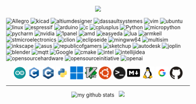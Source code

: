 <p align="center">    
  <img src="https://github.com/user-attachments/assets/3d954f47-bd92-458f-8beb-de753c76b96f" width="400px" />
</p>

<img alt="Allegro" src="https://img.shields.io/badge/-Allegro-FF5A00?style=flat-square&logo=Allegro&logoColor=white"/>
<img alt="kicad" src="https://img.shields.io/badge/-kicad-314CB0?style=flat-square&logo=kicad&logoColor=white"/>
<img alt="altiumdesigner" src="https://img.shields.io/badge/-altiumdesigner-A5915F?style=flat-square&logo=altiumdesigner&logoColor=white"/>
<img alt="dassaultsystemes" src="https://img.shields.io/badge/-dassaultsystemes-005386?style=flat-square&logo=dassaultsystemes&logoColor=white"/>
<img alt="vim" src="https://img.shields.io/badge/-vim-019733?style=flat-square&logo=vim&logoColor=white"/>
<img alt="ubuntu" src="https://img.shields.io/badge/-ubuntu-E95420?style=flat-square&logo=ubuntu&logoColor=white"/>
<img alt="linux" src="https://img.shields.io/badge/-linux-FCC624?style=flat-square&logo=linux&logoColor=white"/>
<img alt="espressif" src="https://img.shields.io/badge/-espressif-%23E7352C?style=flat-square&logo=espressif&logoColor=white"/>
<img alt="arduino" src="https://img.shields.io/badge/-arduino-%2300878F?style=flat-square&logo=arduino&logoColor=white"/>
<img alt="c" src="https://img.shields.io/badge/-c-%23A8B9CC?style=flat-square&logo=c&logoColor=white"/>
<img alt="cplusplus" src="https://img.shields.io/badge/-cplusplus-%2300599C?style=flat-square&logo=cplusplus&logoColor=white"/>
<img alt="Python" src="https://img.shields.io/badge/-python-%233776AB?style=flat-square&logo=Python&logoColor=white"/>
<img alt="micropython" src="https://img.shields.io/badge/-micropython-%232B2728?style=flat-square&logo=micropython&logoColor=white"/>
<img alt="pycharm" src="https://img.shields.io/badge/-pycharm-%23000000?style=flat-square&logo=pycharm&logoColor=white"/>
<img alt="nvidia" src="https://img.shields.io/badge/-nvidia-%2376B900?style=flat-square&logo=nvidia&logoColor=white"/>
<img alt="1panel" src="https://img.shields.io/badge/-1panel-%230854C1?style=flat-square&logo=1panel&logoColor=white"/>
<img alt="amd" src="https://img.shields.io/badge/-amd-%23ED1C24?style=flat-square&logo=amd&logoColor=white"/>
<img alt="easyeda" src="https://img.shields.io/badge/-easyeda-%231765F6?style=flat-square&logo=easyeda&logoColor=white"/>
<img alt="lua" src="https://img.shields.io/badge/-lua-%232C2D72?style=flat-square&logo=lua&logoColor=white"/>
<img alt="armkeil" src="https://img.shields.io/badge/-armkeil-%23394049?style=flat-square&logo=armkeil&logoColor=white"/>
<img alt="stmicroelectronics" src="https://img.shields.io/badge/-stmicroelectronics-%2303234B?style=flat-square&logo=stmicroelectronics&logoColor=white"/>
<img alt="clion" src="https://img.shields.io/badge/-clion-%23000000?style=flat-square&logo=clion&logoColor=white"/>
<img alt="eclipseide" src="https://img.shields.io/badge/-eclipseide-%232C2255?style=flat-square&logo=eclipseide&logoColor=white"/>
<img alt="mingww64" src="https://img.shields.io/badge/-mingww64-%23000000?style=flat-square&logo=mingww64&logoColor=white"/>
<img alt="multisim" src="https://img.shields.io/badge/-multisim-%2357B685?style=flat-square&logo=multisim&logoColor=white"/>
<img alt="inkscape" src="https://img.shields.io/badge/-inkscape-%23000000?style=flat-square&logo=inkscape&logoColor=white"/>
<img alt="asus" src="https://img.shields.io/badge/-asus-%23000000?style=flat-square&logo=asus&logoColor=white"/>
<img alt="republicofgamers" src="https://img.shields.io/badge/-republicofgamers-%23FF0029?style=flat-square&logo=republicofgamers&logoColor=white"/>
<img alt="sketchup" src="https://img.shields.io/badge/-sketchup-%23005F9E?style=flat-square&logo=sketchup&logoColor=white"/>
<img alt="autodesk" src="https://img.shields.io/badge/-autodesk-%23000000?style=flat-square&logo=autodesk&logoColor=white"/>
<img alt="joplin" src="https://img.shields.io/badge/-joplin-%231071D3?style=flat-square&logo=joplin&logoColor=white"/>
<img alt="blender" src="https://img.shields.io/badge/-blender-%23E87D0D?style=flat-square&logo=blender&logoColor=white"/>
<img alt="mqtt" src="https://img.shields.io/badge/-mqtt-%23660066?style=flat-square&logo=mqtt&logoColor=white"/>
<img alt="Google" src="https://img.shields.io/badge/-Google-%234285F4?style=flat-square&logo=Google&logoColor=white"/>
<img alt="cmake" src="https://img.shields.io/badge/-cmake-%23064F8C?style=flat-square&logo=cmake&logoColor=white"/>
<img alt="intel" src="https://img.shields.io/badge/-intel-%230071C5?style=flat-square&logo=intel&logoColor=white"/>
<img alt="intellijidea" src="https://img.shields.io/badge/-intellijidea-%23000000?style=flat-square&logo=intellijidea&logoColor=white"/>
<img alt="opensourcehardware" src="https://img.shields.io/badge/-opensourcehardware-%230099B0?style=flat-square&logo=opensourcehardware&logoColor=white"/>
<img alt="opensourceinitiative" src="https://img.shields.io/badge/-opensourceinitiative-%233DA639?style=flat-square&logo=opensourceinitiative&logoColor=white"/>
<img alt="openai" src="https://img.shields.io/badge/-openai-%23412991?style=flat-square&logo=openai&logoColor=white"/>

<p align="center">
  <code><img height="35" src="https://raw.githubusercontent.com/github/explore/f3e22f0dca2be955676bc70d6214b95b13354ee8/topics/arduino/arduino.png"></code>
  <code><img height="35" src="https://raw.githubusercontent.com/github/explore/f3e22f0dca2be955676bc70d6214b95b13354ee8/topics/c/c.png"></code>
  <code><img height="35" src="https://raw.githubusercontent.com/github/explore/180320cffc25f4ed1bbdfd33d4db3a66eeeeb358/topics/cpp/cpp.png"></code>
  <code><img height="35" src="https://raw.githubusercontent.com/github/explore/80688e429a7d4ef2fca1e82350fe8e3517d3494d/topics/python/python.png"></code>
  <code><img height="35" src="https://raw.githubusercontent.com/github/explore/379d49236d826364be968345e0a085d044108cff/topics/windows/windows.png"></code>
  <code><img height="35" src="https://raw.githubusercontent.com/github/explore/80688e429a7d4ef2fca1e82350fe8e3517d3494d/topics/vim/vim.png"></code>
  <code><img height="35" src="https://raw.githubusercontent.com/github/explore/80688e429a7d4ef2fca1e82350fe8e3517d3494d/topics/ubuntu/ubuntu.png"></code>
  <code><img height="35" src="https://raw.githubusercontent.com/github/explore/d92924b1d925bb134e308bd29c9de6c302ed3beb/topics/terminal/terminal.png"></code>
  <code><img height="35" src="https://raw.githubusercontent.com/github/explore/80688e429a7d4ef2fca1e82350fe8e3517d3494d/topics/markdown/markdown.png"></code>
  <code><img height="35" src="https://raw.githubusercontent.com/github/explore/80688e429a7d4ef2fca1e82350fe8e3517d3494d/topics/linux/linux.png"></code>
  <code><img height="35" src="https://raw.githubusercontent.com/github/explore/80688e429a7d4ef2fca1e82350fe8e3517d3494d/topics/google/google.png"></code>
  <code><img height="35" src="https://raw.githubusercontent.com/github/explore/89bdd9644f44d1b12180fd512b95574fe4c54617/topics/github-api/github-api.png"></code>
</p>

***

<p align="center">
  <img src="https://github-readme-stats.vercel.app/api?username=HwzLoveDz&theme=highcontrast&include_all_commits=true" alt="my github stats" height="190px" />
    &nbsp;
  <img src = "https://github-readme-stats.vercel.app/api/top-langs/?username=HwzLoveDz&langs_count=12&layout=compact&theme=highcontrast&include_all_commits=true" height="190px">
</p>

